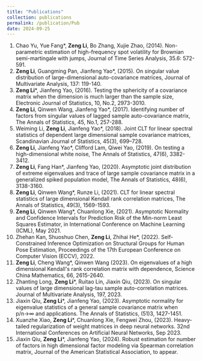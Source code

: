 ```yaml
---
title: "Publications"
collection: publications
permalink: /publication/Pub
date: 2024-09-25
---
```


1. Chao Yu, Yue Fang*, **Zeng Li**, Bo Zhang, Xujie Zhao,  (2014). Non-parametric estimation of high-frequency spot volatility for Brownian semi-martingale with jumps,  Journal of Time Series Analysis,  35.6: 572-591. 
2. **Zeng Li**, Guangming Pan, Jianfeng Yao*,  (2015). On singular value distribution of large-dimensional auto-covariance matrices,  Journal of Multivariate Analysis, 137: 119-140. 
3. **Zeng Li***, Jianfeng Yao, (2016). Testing the sphericity of a covariance matrix when the dimension is much larger than the sample size,  Electronic Journal of Statistics, 10, No.2, 2973-3010. 
4. **Zeng Li**, Qinwen Wang, Jianfeng Yao*,  (2017). Identifying number of factors from singular values of lagged sample auto-covariance matrix,  The Annals of Statistics, 45, No.1, 257-288. 
5. Weiming Li, **Zeng Li**,  Jianfeng Yao*, (2018). Joint CLT for linear spectral statistics of dependent large dimensional sample covariance matrices, Scandinavian Journal of Statistics, 45(3), 699–728. 
6. **Zeng Li**, Jianfeng Yao*, Clifford Lam, Qiwei Yao,  (2019). On testing a high-dimensional white noise,   The Annals of Statistics, 47(6), 3382-3412. 
7. **Zeng Li**, Fang Han*, Jianfeng Yao,  (2020).  Asymptotic joint distribution of extreme eigenvalues and trace of large sample covariance matrix in a generalized spiked population model,   The Annals of Statistics, 48(6), 3138-3160. 
8. **Zeng Li**, Qinwen Wang*,  Runze Li,  (2021). CLT for linear spectral statistics of large dimensional Kendall rank correlation matrices,  The  Annals of Statistics, 49(3), 1569-1593. 
9. **Zeng Li**, Qinwen Wang*, Chuanlong Xie, (2021). Asymptotic Normality and Confidence Intervals for Prediction Risk of the Min-norm Least Squares Estimator, in International Conference on Machine Learning (ICML), May 2021. 
10. Zhehan Kan, Shuoshuo Chen, **Zeng Li**, Zhihai He*, (2022). Self-Constrained Inference Optimization on Structural Groups for Human Pose Estimation, Proceedings of the 17th European Conference on Computer Vision (ECCV), 2022.
11. **Zeng Li**, Cheng Wang*, Qinwen Wang (2023). On eigenvalues of a high dimensional Kendall's rank correlation matrix with dependence, Science China Mathematics, 66, 2615-2640.
12. Zhanting Long, **Zeng Li***, Ruitao Lin, Jiaxin Qiu, (2023). On singular values of large dimensional lag-tau sample auto-correlation matrices. Journal of Multivariate Analysis, 197, 2023.
13. Jiaxin Qiu, **Zeng Li***, Jianfeng Yao, (2023). Asymptotic normality for eigenvalue statistics of a general sample covariance matrix when p/n→∞ and applications. The Annals of Statistics, (51)3, 1427-1451.
14. Xuanzhe Xiao, **Zeng Li***, Chuanlong Xie, Fengwei Zhou, (2023).  Heavy-tailed regularization of weight matrices in deep neural networks. 32nd International Conferences on Artificial Neural Networks, Sep 2023.
15. Jiaxin Qiu, **Zeng Li***, Jianfeng Yao, (2024). Robust estimation for number of factors in high dimensional factor modeling via Spearman correlation matrix,  Journal of the American Statistical Association, to appear.
